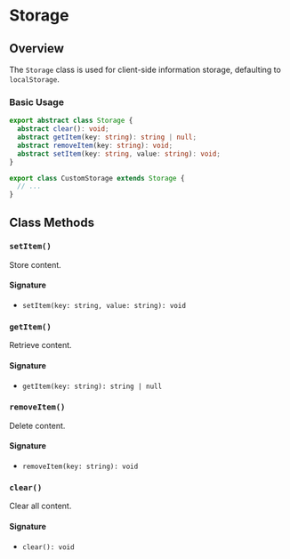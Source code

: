 # Storage

## Overview

The `Storage` class is used for client-side information storage, defaulting to `localStorage`.

### Basic Usage

```ts
export abstract class Storage {
  abstract clear(): void;
  abstract getItem(key: string): string | null;
  abstract removeItem(key: string): void;
  abstract setItem(key: string, value: string): void;
}

export class CustomStorage extends Storage {
  // ...
}
```

## Class Methods

### `setItem()`

Store content.

#### Signature

- `setItem(key: string, value: string): void`

### `getItem()`

Retrieve content.

#### Signature

- `getItem(key: string): string | null`

### `removeItem()`

Delete content.

#### Signature

- `removeItem(key: string): void`

### `clear()`

Clear all content.

#### Signature

- `clear(): void`
